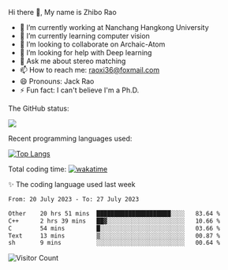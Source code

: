 Hi there 👋, My name is Zhibo Rao
- 🔭 I’m currently working at Nanchang Hangkong University
- 🌱 I’m currently learning computer vision
- 👯 I’m looking to collaborate on Archaic-Atom
- 🤔 I’m looking for help with Deep learning
- 💬 Ask me about stereo matching
- 📫 How to reach me: raoxi36@foxmail.com
- 😄 Pronouns: Jack Rao
- ⚡ Fun fact: I can't believe I'm a Ph.D.

The GitHub status:

![](https://github-readme-stats.vercel.app/api?username=ZhiboRao)

Recent programming languages used:

[![Top Langs](https://github-readme-stats.vercel.app/api/top-langs/?username=ZhiboRao&layout=compact)](https://github.com/anuraghazra/github-readme-stats)

Total coding time: [![wakatime](https://wakatime.com/badge/user/51ec5ec7-4742-4243-9eea-732ade32c0b7.svg)](https://wakatime.com/@51ec5ec7-4742-4243-9eea-732ade32c0b7)

✨ The coding language used last week 
<!--START_SECTION:waka-->

```txt
From: 20 July 2023 - To: 27 July 2023

Other    20 hrs 51 mins  █████████████████████░░░░   83.64 %
C++      2 hrs 39 mins   ██▓░░░░░░░░░░░░░░░░░░░░░░   10.66 %
C        54 mins         █░░░░░░░░░░░░░░░░░░░░░░░░   03.66 %
Text     13 mins         ▒░░░░░░░░░░░░░░░░░░░░░░░░   00.87 %
sh       9 mins          ░░░░░░░░░░░░░░░░░░░░░░░░░   00.64 %
```

<!--END_SECTION:waka-->

![Visitor Count](https://profile-counter.glitch.me/Raohaocheng/count.svg)
